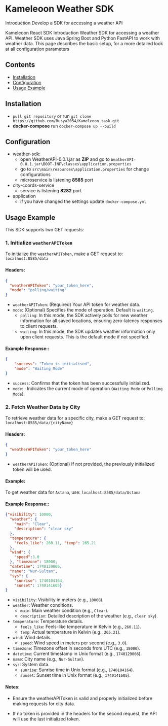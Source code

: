 # Kameleoon Weather SDK
Introduction
Develop a SDK for accessing a weather API


Kameleoon React SDK
Introduction
Weather SDK for accessing a weather API.
Weather SDK uses Java Spring Boot and Python FastAPI to work with weather data.
This page describes the basic setup, for a more detailed look at all configuration parameters

## Contents

- [Installation](#installation)
- [Configuration](#configuration)
- [Usage Example](#usage-example)

## Installation
-  `pull git repository` or run `git clone https://github.com/Rusya2054/Kameleoon_task.git`
-  **docker-compose**  run `docker-compose up --build`

## Configuration
- weather-sdk:
   - open WeatherAPI-0.0.1.jar as **ZIP** and go to `WeatherAPI-0.0.1.jar\BOOT-INF\classes\application.properties`
   - go to `src\main\resources\application.properties` for change configurations
   - microservice is listening **8585** port
- city-coords-service
   - service is listening **8282** port
- application
   - if you have changed the settings update `docker-compose.yml`

## Usage Example

This SDK supports two GET requests:

### 1. Initialize `weatherAPIToken`
To initialize the `weatherAPIToken`, make a GET request to:  
`localhost:8585/data`

#### Headers:
```json
{
  "weatherAPIToken": "your_token_here",
  "mode": "polling/waiting"
}
```

 - `weatherAPIToken`: (Required) Your API token for weather data.
 - `mode`: (Optional) Specifies the mode of operation. Default is `waiting`.
    - `polling`: In this mode, the SDK actively polls for new weather information for all saved locations, ensuring zero-latency responses to client requests.
    - `waiting`: In this mode, the SDK updates weather information only upon client requests. This is the default mode if not specified.

#### Example Response::
```json
{
    "success": "Token is initialised",
    "mode": "Waiting Mode"
}
```
- `success`: Confirms that the token has been successfully initialized.
- `mode`: : Indicates the current mode of operation (`Waiting Mode` or `Polling Mode`).


### 2. Fetch Weather Data by City
To retrieve weather data for a specific city, make a GET request to:
`localhost:8585/data/{cityName}`

#### Headers:
```json
{
  "weatherAPIToken": "your_token_here"
}
```
 - `weatherAPIToken`: (Optional) If not provided, the previously initialized token will be used.

#### Example:
To get weather data for `Astana`, use:
`localhost:8585/data/Astana`

#### Example Response::
```json
{"visibility": 10000,
  "weather": {
    "main": "Clear",
    "description": "clear sky"
  },
  "temperature": {
    "feels_like": 260.11, "temp": 265.21
  },
  "wind": {
    "speed":3.0
  }, "timezone": 18000,
  "datetime": 1740129066,
  "name": "Nur-Sultan",
  "sys": {
    "sunrise": 1740104164,
    "sunset": 1740141605}
}
```
- `visibility`: Visibility in meters (e.g., `10000`).  
- `weather`: Weather conditions.  
  - `main`: Main weather condition (e.g., `Clear`).  
  - `description`: Detailed description of the weather (e.g., `clear sky`).  
- `temperature`: Temperature details.  
  - `feels_like`: Feels-like temperature in Kelvin (e.g., `260.11`).  
  - `temp`: Actual temperature in Kelvin (e.g., `265.21`).  
- `wind`: Wind details.  
  - `speed`: Wind speed in meters per second (e.g., `3.0`).  
- `timezone`: Timezone offset in seconds from UTC (e.g., `18000`).  
- `datetime`: Current timestamp in Unix format (e.g., `1740129066`).  
- `name`: City name (e.g., `Nur-Sultan`).  
- `sys`: System data.  
  - `sunrise`: Sunrise time in Unix format (e.g., `1740104164`).  
  - `sunset`: Sunset time in Unix format (e.g., `1740141605`).  

#### Notes:
 - Ensure the weatherAPIToken is valid and properly initialized before making requests for city data.

 - If no token is provided in the headers for the second request, the API will use the last initialized token.